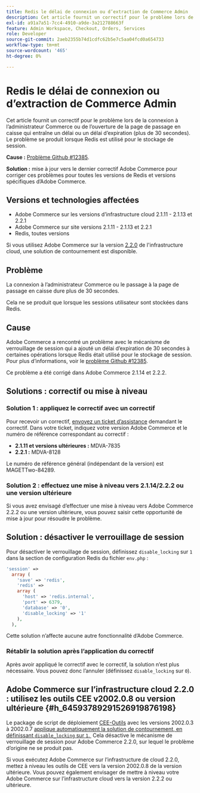 ```yaml
---
title: Redis le délai de connexion ou d’extraction de Commerce Admin
description: Cet article fournit un correctif pour le problème lors de la connexion à l’administrateur Commerce ou de l’ouverture de la page de passage en caisse qui entraîne un délai ou un délai d’expiration (plus de 30 secondes). Le problème se produit lorsque Redis est utilisé pour le stockage de session.
exl-id: a91a7a51-7cc4-4910-a9de-3a212788663f
feature: Admin Workspace, Checkout, Orders, Services
role: Developer
source-git-commit: 2aeb2355b74d1cdfc62b5e7c5aa04fcd0a654733
workflow-type: tm+mt
source-wordcount: '465'
ht-degree: 0%

---
```


# Redis le délai de connexion ou d’extraction de Commerce Admin

Cet article fournit un correctif pour le problème lors de la connexion à l’administrateur Commerce ou de l’ouverture de la page de passage en caisse qui entraîne un délai ou un délai d’expiration (plus de 30 secondes). Le problème se produit lorsque Redis est utilisé pour le stockage de session.

**Cause :**   [Problème Github \#12385](https://github.com/magento/magento2/issues/12385).

**Solution :** mise à jour vers le dernier correctif Adobe Commerce pour corriger ces problèmes pour toutes les versions de Redis et versions spécifiques d’Adobe Commerce.

## Versions et technologies affectées

* Adobe Commerce sur les versions d’infrastructure cloud 2.1.11 - 2.1.13 et 2.2.1
* Adobe Commerce sur site versions 2.1.11 - 2.1.13 et 2.2.1
* Redis, toutes versions

Si vous utilisez Adobe Commerce sur la version [2.2.0](#h_64593789291526919876198) de l&#39;infrastructure cloud, une solution de contournement est disponible.

## Problème

La connexion à l’administrateur Commerce ou le passage à la page de passage en caisse dure plus de 30 secondes.

Cela ne se produit que lorsque les sessions utilisateur sont stockées dans Redis.

## Cause

Adobe Commerce a rencontré un problème avec le mécanisme de verrouillage de session qui a ajouté un délai d’expiration de 30 secondes à certaines opérations lorsque Redis était utilisé pour le stockage de session. Pour plus d’informations, voir le [problème Github \#12385](https://github.com/magento/magento2/issues/12385).

Ce problème a été corrigé dans Adobe Commerce 2.1.14 et 2.2.2.

## Solutions : correctif ou mise à niveau

### Solution 1 : appliquez le correctif avec un correctif

Pour recevoir un correctif, [envoyez un ticket d’assistance](/help/help-center-guide/help-center/magento-help-center-user-guide.md#submit-ticket) demandant le correctif. Dans votre ticket, indiquez votre version Adobe Commerce et le numéro de référence correspondant au correctif :

* **2.1.11 et versions ultérieures :** MDVA-7835
* **2.2.1 :** MDVA-8128

Le numéro de référence général (indépendant de la version) est MAGETTwo-84289.

### Solution 2 : effectuez une mise à niveau vers 2.1.14/2.2.2 ou une version ultérieure

Si vous avez envisagé d’effectuer une mise à niveau vers Adobe Commerce 2.2.2 ou une version ultérieure, vous pouvez saisir cette opportunité de mise à jour pour résoudre le problème.

## Solution : désactiver le verrouillage de session

Pour désactiver le verrouillage de session, définissez `disable_locking` sur `1` dans la section de configuration Redis du fichier `env.php` :

```php
'session' =>
  array (
    'save' => 'redis',
    'redis' =>
    array (
      'host' => 'redis.internal',
      'port' => 6379,
      'database' => '0',
      'disable_locking' => '1'
    ),
  ),
```

Cette solution n’affecte aucune autre fonctionnalité d’Adobe Commerce.

### Rétablir la solution après l’application du correctif

Après avoir appliqué le correctif avec le correctif, la solution n’est plus nécessaire. Vous pouvez donc l’annuler (définissez `disable_locking` sur `0`).

## Adobe Commerce sur l’infrastructure cloud 2.2.0 : utilisez les outils CEE v2002.0.8 ou version ultérieure {#h_64593789291526919876198}

Le package de script de déploiement [CEE-Outils](https://experienceleague.adobe.com/fr/docs/commerce-cloud-service/user-guide/dev-tools/ece-tools/update-package) avec les versions 2002.0.3 à 2002.0.7 [&#x200B; applique automatiquement la solution de contournement, en définissant `disable_locking` sur `1`. &#x200B;](https://experienceleague.adobe.com/docs/commerce-cloud-service/user-guide/dev-tools/ece-tools/update-package.html?lang=fr) Cela désactive le mécanisme de verrouillage de session pour Adobe Commerce 2.2.0, sur lequel le problème d’origine ne se produit pas.

Si vous exécutez Adobe Commerce sur l’infrastructure de cloud 2.2.0, mettez à niveau les outils de CEE vers la version 2002.0.8 de la version ultérieure. Vous pouvez également envisager de mettre à niveau votre Adobe Commerce sur l’infrastructure cloud vers la version 2.2.2 ou ultérieure.
